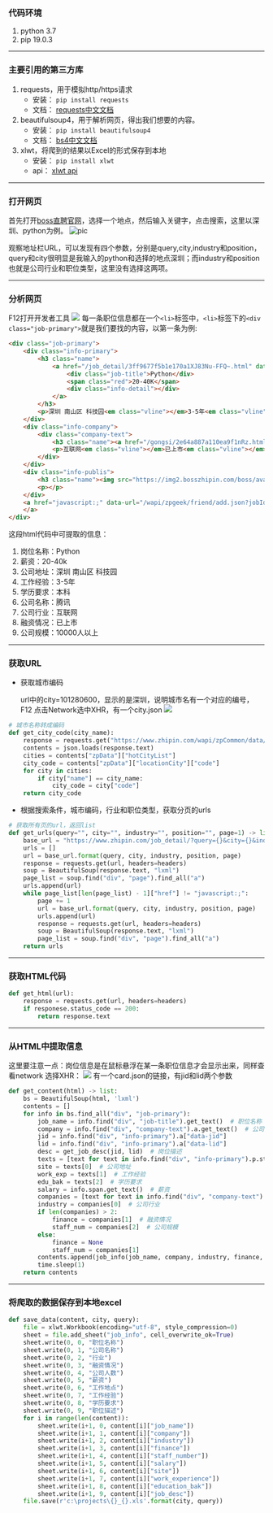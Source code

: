 ### **代码环境**
1. python 3.7
1. pip 19.0.3

---

### **主要引用的第三方库**
1. requests，用于模拟http/https请求
    + 安装： `pip install requests`
    + 文档： [requests中文文档](http://www.python-requests.org/zh_CN/latest/)
1. beautifulsoup4，用于解析网页，得出我们想要的内容。
    + 安装： `pip install beautifulsoup4 `
    + 文档： [bs4中文文档](https://www.crummy.com/software/BeautifulSoup/bs4/doc.zh/)
1. xlwt，将爬到的结果以Excel的形式保存到本地
    + 安装： `pip install xlwt`
    + api： [xlwt api](https://xlwt.readthedocs.io/en/latest/api.html)

---

### **打开网页**
首先打开[boss直聘官网](https://www.zhipin.com/)，选择一个地点，然后输入关键字，点击搜索，这里以深圳、python为例。
![pic](picture1.png)

观察地址栏URL，可以发现有四个参数，分别是query,city,industry和position，query和city很明显是我输入的python和选择的地点深圳；而industry和position也就是公司行业和职位类型，这里没有选择这两项。

---

### **分析网页**
F12打开开发者工具
![](picture2.png)
每一条职位信息都在一个`<li>`标签中，`<li>`标签下的`<div class="job-primary">`就是我们要找的内容，以第一条为例:
```html
<div class="job-primary">
    <div class="info-primary">
        <h3 class="name">
            <a href="/job_detail/3ff9677f5b1e170a1XJ83Nu-FFQ~.html" data-jid="3ff9677f5b1e170a1XJ83Nu-FFQ~" data-itemid="1" data-lid="1wpWFL3VLoV.search" data-jobid="26676346" data-index="0" ka="search_list_1" target="_blank">
                <div class="job-title">Python</div>
                <span class="red">20-40K</span>
                <div class="info-detail"></div>
            </a>
        </h3>
        <p>深圳 南山区 科技园<em class="vline"></em>3-5年<em class="vline"></em>本科</p>
    </div>
    <div class="info-company">
        <div class="company-text">
            <h3 class="name"><a href="/gongsi/2e64a887a110ea9f1nRz.html" ka="search_list_company_1_custompage" target="_blank">腾讯</a></h3>
            <p>互联网<em class="vline"></em>已上市<em class="vline"></em>10000人以上</p>
        </div>
    </div>
    <div class="info-publis">
        <h3 class="name"><img src="https://img2.bosszhipin.com/boss/avatar/avatar_7.png?x-oss-process=image/resize,w_40,limit_0" />王先生<em class="vline"></em>高级开发工程师</h3>
        <p></p>
    </div>
    <a href="javascript:;" data-url="/wapi/zpgeek/friend/add.json?jobId=3ff9677f5b1e170a1XJ83Nu-FFQ~&lid=1wpWFL3VLoV.search" redirect-url="/geek/new/index/chat?id=0abcd66dded613a01HBy39-7GVE~" class="btn btn-startchat">立即沟通
    </a>
</div>
```
这段html代码中可提取的信息：

1. 岗位名称：Python
1. 薪资：20-40k
1. 公司地址：深圳 南山区 科技园
1. 工作经验：3-5年
1. 学历要求：本科
1. 公司名称：腾讯
1. 公司行业：互联网
1. 融资情况：已上市
1. 公司规模：10000人以上

---

### **获取URL**
* 获取城市编码

    url中的city=101280600，显示的是深圳，说明城市名有一个对应的编号，F12 点击Network选中XHR，有一个city.json
![](picture3.png)

```python
# 城市名称转成编码
def get_city_code(city_name):
    response = requests.get("https://www.zhipin.com/wapi/zpCommon/data/city.json")
    contents = json.loads(response.text)
    cities = contents["zpData"]["hotCityList"]
    city_code = contents["zpData"]["locationCity"]["code"]
    for city in cities:
        if city["name"] == city_name:
            city_code = city["code"]
    return city_code
```

* 根据搜索条件，城市编码，行业和职位类型，获取分页的urls

```python
# 获取所有页的url，返回list
def get_urls(query="", city="", industry="", position="", page=1) -> list:
    base_url = "https://www.zhipin.com/job_detail/?query={}&city={}&industry={}&position={}&page={}"
    urls = []
    url = base_url.format(query, city, industry, position, page)
    response = requests.get(url, headers=headers)
    soup = BeautifulSoup(response.text, "lxml")
    page_list = soup.find("div", "page").find_all("a")
    urls.append(url)
    while page_list[len(page_list) - 1]["href"] != "javascript:;":
        page += 1
        url = base_url.format(query, city, industry, position, page)
        urls.append(url)
        response = requests.get(url, headers=headers)
        soup = BeautifulSoup(response.text, "lxml")
        page_list = soup.find("div", "page").find_all("a")
    return urls
```

---

### **获取HTML代码**

```python
def get_html(url):
    response = requests.get(url, headers=headers)
    if responese.status_code == 200:
        return response.text
```

---

### **从HTML中提取信息**
这里要注意一点：岗位信息是在鼠标悬浮在某一条职位信息才会显示出来，同样查看network 选择XHR：
![](picture4.png)
有一个card.json的链接，有jid和lid两个参数
```python
def get_content(html) -> list:
    bs = BeautifulSoup(html, 'lxml')
    contents = []
    for info in bs.find_all("div", "job-primary"):
        job_name = info.find("div", "job-title").get_text()  # 职位名称
        company = info.find("div", "company-text").a.get_text()  # 公司名称
        jid = info.find("div", "info-primary").a["data-jid"]
        lid = info.find("div", "info-primary").a["data-lid"]
        desc = get_job_desc(jid, lid)  # 岗位描述
        texts = [text for text in info.find("div", "info-primary").p.stripped_strings]
        site = texts[0]  # 公司地址
        work_exp = texts[1]  # 工作经验
        edu_bak = texts[2]  # 学历要求
        salary = info.span.get_text()  # 薪资
        companies = [text for text in info.find("div", "company-text").p.stripped_strings]
        industry = companies[0]  # 公司行业
        if len(companies) > 2:
            finance = companies[1]  # 融资情况
            staff_num = companies[2]  # 公司规模
        else:
            finance = None
            staff_num = companies[1]
        contents.append(job_info(job_name, company, industry, finance, staff_num, salary, site, work_exp, edu_bak, desc))
        time.sleep(1)
    return contents
```

---

### **将爬取的数据保存到本地excel**

```python
def save_data(content, city, query):
    file = xlwt.Workbook(encoding="utf-8", style_compression=0)
    sheet = file.add_sheet("job_info", cell_overwrite_ok=True)
    sheet.write(0, 0, "职位名称")
    sheet.write(0, 1, "公司名称")
    sheet.write(0, 2, "行业")
    sheet.write(0, 3, "融资情况")
    sheet.write(0, 4, "公司人数")
    sheet.write(0, 5, "薪资")
    sheet.write(0, 6, "工作地点")
    sheet.write(0, 7, "工作经验")
    sheet.write(0, 8, "学历要求")
    sheet.write(0, 9, "职位描述")
    for i in range(len(content)):
        sheet.write(i+1, 0, content[i]["job_name"])
        sheet.write(i+1, 1, content[i]["company"])
        sheet.write(i+1, 2, content[i]["industry"])
        sheet.write(i+1, 3, content[i]["finance"])
        sheet.write(i+1, 4, content[i]["staff_number"])
        sheet.write(i+1, 5, content[i]["salary"])
        sheet.write(i+1, 6, content[i]["site"])
        sheet.write(i+1, 7, content[i]["work_experience"])
        sheet.write(i+1, 8, content[i]["education_bak"])
        sheet.write(i+1, 9, content[i]["job_desc"])
    file.save(r'c:\projects\{}_{}.xls'.format(city, query))
```


